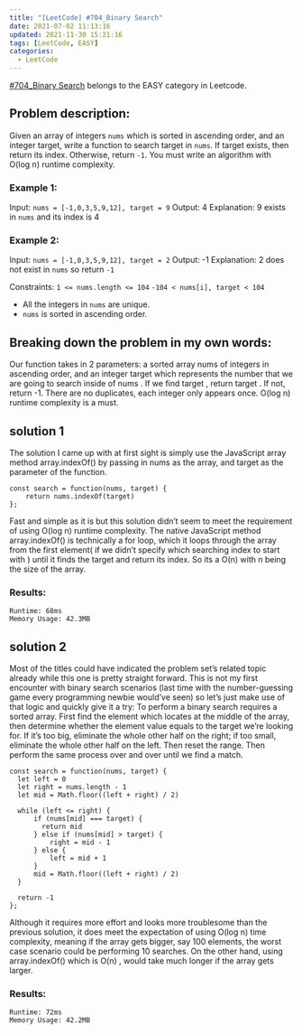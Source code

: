 ```yaml
---
title: "[LeetCode] #704_Binary Search"
date: 2021-07-02 11:13:16
updated: 2021-11-30 15:21:16
tags: [LeetCode, EASY]
categories:
  - LeetCode
---
```


[#704_Binary Search](https://leetcode.com/problems/binary-search/) belongs to the EASY category in Leetcode.
<!-- more -->
## Problem description:
Given an array of integers `nums` which is sorted in ascending order, and an integer target, write a function to search target in `nums`. If target exists, then return its index. Otherwise, return `-1`.
You must write an algorithm with O(log n) runtime complexity.

### Example 1:

Input: `nums = [-1,0,3,5,9,12], target = 9`
Output: 4
Explanation: 9 exists in `nums` and its index is 4

### Example 2:

Input: `nums = [-1,0,3,5,9,12], target = 2`
Output: -1
Explanation: 2 does not exist in `nums` so return `-1`

Constraints:
`1 <= nums.length <= 104`
`-104 < nums[i], target < 104`

- All the integers in `nums` are unique.
- `nums` is sorted in ascending order.

## Breaking down the problem in my own words:
Our function takes in 2 parameters: a sorted array nums of integers in ascending order, and an integer target which represents the number that we are going to search inside of nums .
If we find target , return target . If not, return -1.
There are no duplicates, each integer only appears once.
O(log n) runtime complexity is a must.


## solution 1

The solution I came up with at first sight is simply use the JavaScript array method array.indexOf() by passing in nums as the array, and target as the parameter of the function.

```
const search = function(nums, target) {
    return nums.indexOf(target)
};
```

Fast and simple as it is but this solution didn’t seem to meet the requirement of using O(log n) runtime complexity. The native JavaScript method array.indexOf() is technically a for loop, which it loops through the array from the first element( if we didn’t specify which searching index to start with ) until it finds the target and return its index. So its a O(n) with n being the size of the array.

### Results:

```
Runtime: 68ms
Memory Usage: 42.3MB
```

## solution 2

Most of the titles could have indicated the problem set’s related topic already while this one is pretty straight forward. This is not my first encounter with binary search scenarios (last time with the number-guessing game every programming newbie would’ve seen) so let’s just make use of that logic and quickly give it a try:
To perform a binary search requires a sorted array. First find the element which locates at the middle of the array, then determine whether the element value equals to the target we’re looking for. If it’s too big, eliminate the whole other half on the right; if too small, eliminate the whole other half on the left. Then reset the range. Then perform the same process over and over until we find a match.

```
const search = function(nums, target) {
  let left = 0
  let right = nums.length - 1
  let mid = Math.floor((left + right) / 2)
  
  while (left <= right) {
      if (nums[mid] === target) {
        return mid  
      } else if (nums[mid] > target) {
          right = mid - 1
      } else {
          left = mid + 1
      }
      mid = Math.floor((left + right) / 2)
  }
  
  return -1 
};
```

Although it requires more effort and looks more troublesome than the previous solution, it does meet the expectation of using O(log n) time complexity, meaning if the array gets bigger, say 100 elements, the worst case scenario could be performing 10 searches. On the other hand, using array.indexOf() which is O(n) , would take much longer if the array gets larger.

### Results:

```
Runtime: 72ms
Memory Usage: 42.2MB
```